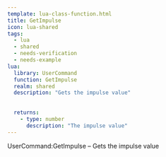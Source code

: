 ```yaml
---
template: lua-class-function.html
title: GetImpulse
icon: lua-shared
tags:
  - lua
  - shared
  - needs-verification
  - needs-example
lua:
  library: UserCommand
  function: GetImpulse
  realm: shared
  description: "Gets the impulse value"
  
  
  returns:
    - type: number
      description: "The impulse value"
---
```


<div class="lua__search__keywords">
UserCommand:GetImpulse &#x2013; Gets the impulse value
</div>
